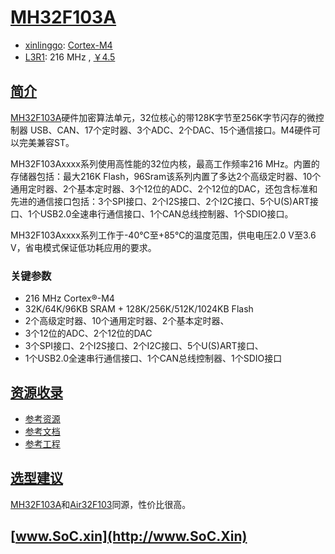 ﻿# [MH32F103A](https://doc.soc.xin/MH32F103A)

* [xinlinggo](http://www.xinlinggo.com/): [Cortex-M4](https://github.com/SoCXin/Cortex)
* [L3R1](https://github.com/SoCXin/Level): 216 MHz , [￥4.5](https://item.taobao.com/item.htm?spm=a230r.1.14.18.4e6268cfE8qItg&id=677658615003&ns=1&abbucket=3#detail)

## [简介](https://github.com/SoCXin/MH32F103A/wiki)

[MH32F103A](http://www.xinlinggo.com/pd.jsp?id=23#_pp=0_600_15)硬件加密算法单元，32位核心的带128K字节至256K字节闪存的微控制器 USB、CAN、17个定时器、3个ADC、2个DAC、15个通信接口。M4硬件可以完美兼容ST。

MH32F103Axxxx系列使用高性能的32位内核，最高工作频率216 MHz。内置的存储器包括：最大216K Flash，96Sram该系列内置了多达2个高级定时器、10个通用定时器、2个基本定时器、3个12位的ADC、2个12位的DAC，还包含标准和先进的通信接口包括：3个SPI接口、2个I2S接口、2个I2C接口、5个U(S)ART接口、1个USB2.0全速串行通信接口、1个CAN总线控制器、1个SDIO接口。

MH32F103Axxxx系列工作于-40℃至+85℃的温度范围，供电电压2.0 V至3.6 V，省电模式保证低功耗应用的要求。

### 关键参数

* 216 MHz Cortex®-M4
* 32K/64K/96KB SRAM + 128K/256K/512K/1024KB Flash
* 2个高级定时器、10个通用定时器、2个基本定时器、
* 3个12位的ADC、2个12位的DAC
* 3个SPI接口、2个I2S接口、2个I2C接口、5个U(S)ART接口、
* 1个USB2.0全速串行通信接口、1个CAN总线控制器、1个SDIO接口

## [资源收录](https://github.com/SoCXin)

* [参考资源](src/)
* [参考文档](docs/)
* [参考工程](project/)

## [选型建议](https://github.com/SoCXin/MH32F103A)

[MH32F103A](https://github.com/SoCXin/MH32F103A)和[Air32F103](https://wiki.luatos.com/chips/air32f103/index.html)同源，性价比很高。

## [www.SoC.xin](http://www.SoC.Xin)
